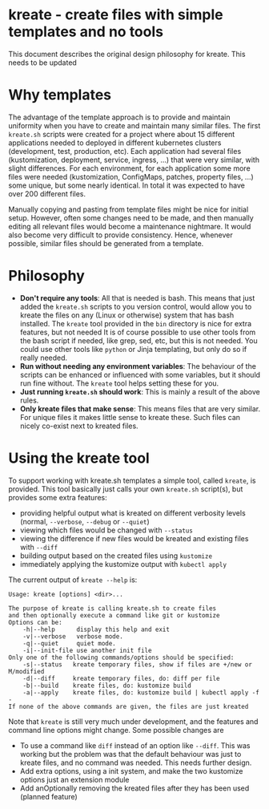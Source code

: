 # kreate - create files with simple templates and no tools

This document describes the original design philosophy for kreate.
This needs to be updated

# Why templates
The advantage of the template approach is to provide and maintain uniformity when you have to create and maintain many similar files.
The first `kreate.sh` scripts were created for a project where about 15 different applications needed to deployed in different kubernetes clusters (development, test, production, etc).
Each application had several files (kustomization, deployment, service, ingress, ...) that were very similar, with slight differences.
For each environment, for each application some more files were needed (kustomization, ConfigMaps, patches, property files, ...) some unique, but some nearly identical.
In total it was expected to have over 200 different files.

Manually copying and pasting from template files might be nice for initial setup.
However, often some changes need to be made, and then manually editing all relevant files would become a maintenance nightmare.
It would also become very difficult to provide consistency.
Hence, whenever possible, similar files should be generated from a template.

# Philosophy
- **Don't require any tools**: All that is needed is bash.
  This means that just added the `kreate.sh` scripts to you version control, would allow you to kreate the files on any (Linux or otherwise) system that has bash installed.
   The `kreate` tool provided in the `bin` directory is nice for extra features, but not needed
   It is of course possible to use other tools from the bash script if needed, like grep, sed, etc, but this is not needed.
   You could use other tools like `python` or Jinja templating, but only do so if really needed.
 - **Run without needing any environment variables**: The behaviour of the scripts can be enhanced or influenced with some variables, but it should run fine without.
   The `kreate` tool helps setting these for you.
 - **Just running `kreate.sh` should work**: This is mainly a result of the above rules.
 - **Only kreate files that make sense**: This means files that are very similar.
   For unique files it makes little sense to kreate these.
   Such files can nicely co-exist next to kreated files.


# Using the kreate tool
To support working with kreate.sh templates a simple tool, called `kreate`, is provided.
This tool basically just calls your own `kreate.sh` script(s), but provides some extra features:
- providing helpful output what is kreated on different verbosity levels (normal, `--verbose`, `--debug` or `--quiet`)
- viewing which files would be changed with `--status`
- viewing the difference if new files would be kreated and existing files with `--diff`
- building output based on the created files using `kustomize`
- immediately applying the kustomize output with `kubectl apply`

The current output of `kreate --help` is:
```
Usage: kreate [options] <dir>...

The purpose of kreate is calling kreate.sh to create files
and then optionally execute a command like git or kustomize
Options can be:
    -h|--help      display this help and exit
    -v|--verbose   verbose mode.
    -q|--quiet     quiet mode.
    -i|--init-file use another init file
Only one of the following commands/options should be specified:
    -s|--status   kreate temporary files, show if files are +/new or M/modified
    -d|--diff     kreate temporary files, do: diff per file
    -b|--build    kreate files, do: kustomize build
    -a|--apply    kreate files, do: kustomize build | kubectl apply -f -
If none of the above commands are given, the files are just kreated
```
Note that `kreate` is still very much under development, and the features and command line options might change.
Some possible changes are
- To use a command like `diff` instead of an option like `--diff`. This was working but the problem was that the default behaviour was just to kreate files, and no command was needed. This needs further design.
- Add extra options, using a init system, and make the two kustomize options just an extension module
- Add anOptionally removing the kreated files after they has been used (planned feature)
